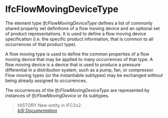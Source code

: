 IfcFlowMovingDeviceType
=======================
The element type _IfcFlowMovingDeviceType_ defines a list of commonly shared
property set definitions of a flow moving device and an optional set of
product representations. It is used to define a flow moving device
specification (i.e. the specific product information, that is common to all
occurrences of that product type).  
  
A flow moving type is used to define the common properties of a flow moving
device that may be applied to many occurrences of that type. A flow moving
device is a device that is used to produce a pressure differential in a
distribution system, such as a pump, fan, or compressor. Flow moving types (or
the instantiable subtypes) may be exchanged without being already assigned to
occurrences.  
  
The occurrences of the _IfcFlowMovingDeviceType_ are represented by instances
of _IfcFlowMovingDevice_ or its subtypes.  
  
> HISTORY  New entity in IFC2x2.  
[ _bSI
Documentation_](https://standards.buildingsmart.org/IFC/DEV/IFC4_2/FINAL/HTML/schema/ifcsharedbldgserviceelements/lexical/ifcflowmovingdevicetype.htm)


